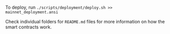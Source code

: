 To deploy, run `./scripts/deployment/deploy.sh >> mainnet_deployment.ansi`

Check individual folders for `README.md` files for more information on how the smart contracts work.
